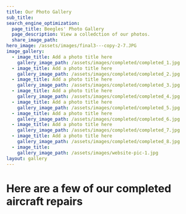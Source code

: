 ```yaml
---
title: Our Photo Gallery
sub_title:
search_engine_optimization:
  page_title: Beegles' Photo Gallery
  page_description: View a colledction of our photos.
  share_image_path:
hero_image: /assets/images/final3---copy-2-7.JPG
image_gallery:
  - image_title: Add a photo title here
    gallery_image_path: /assets/images/completed/completed_1.jpg
  - image_title: Add a photo title here
    gallery_image_path: /assets/images/completed/completed_2.jpg
  - image_title: Add a photo title here
    gallery_image_path: /assets/images/completed/completed_3.jpg
  - image_title: Add a photo title here
    gallery_image_path: /assets/images/completed/completed_4.jpg
  - image_title: Add a photo title here
    gallery_image_path: /assets/images/completed/completed_5.jpg
  - image_title: Add a photo title here
    gallery_image_path: /assets/images/completed/completed_6.jpg
  - image_title: Add a photo title here
    gallery_image_path: /assets/images/completed/completed_7.jpg
  - image_title: Add a photo title here
    gallery_image_path: /assets/images/completed/completed_8.jpg
  - image_title:
    gallery_image_path: /assets/images/website-pic-1.jpg
layout: gallery
---
```


# Here are a few of our completed aircraft repairs
